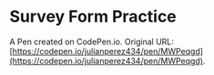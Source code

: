 # Survey Form Practice

A Pen created on CodePen.io. Original URL: [https://codepen.io/julianperez434/pen/MWPeqgd](https://codepen.io/julianperez434/pen/MWPeqgd).

